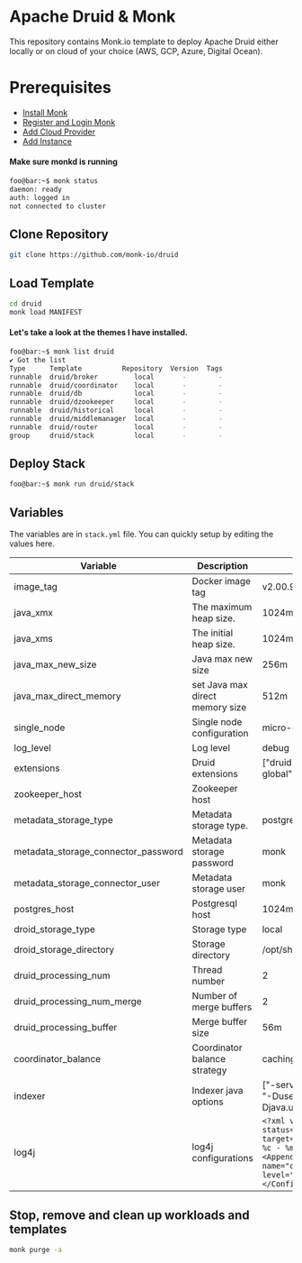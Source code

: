 # Apache Druid & Monk
This repository contains Monk.io template to deploy Apache Druid either locally or on cloud of your choice (AWS, GCP, Azure, Digital Ocean).

# Prerequisites
- [Install Monk](https://docs.monk.io/docs/get-monk)
- [Register and Login Monk](https://docs.monk.io/docs/acc-and-auth)
- [Add Cloud Provider](https://docs.monk.io/docs/cloud-provider)
- [Add Instance](https://docs.monk.io/docs/multi-cloud)

#### Make sure monkd is running
```bash
foo@bar:~$ monk status
daemon: ready
auth: logged in
not connected to cluster
```

## Clone Repository
```bash
git clone https://github.com/monk-io/druid
```

## Load Template
```bash
cd druid
monk load MANIFEST
```


#### Let's take a look at the themes I have installed.
```bash
foo@bar:~$ monk list druid
✔ Got the list
Type      Template          Repository  Version  Tags
runnable  druid/broker         local       -        -
runnable  druid/coordinator    local       -        -
runnable  druid/db             local       -        -
runnable  druid/dzookeeper     local       -        -
runnable  druid/historical     local       -        -
runnable  druid/middlemanager  local       -        -
runnable  druid/router         local       -        -
group     druid/stack          local       -        -

```

## Deploy Stack
```bash
foo@bar:~$ monk run druid/stack
```

## Variables
The variables are in `stack.yml` file. You can quickly setup by editing the values here.

| Variable                            | Description                     | Default                                                                                                                                                                              |
|-------------------------------------|---------------------------------|--------------------------------------------------------------------------------------------------------------------------------------------------------------------------------------|
| image_tag                           | Docker image tag                | v2.00.9                                                                                                                                                                              |
| java_xmx                            | The maximum heap size.          | 1024m                                                                                                                                                                                |
| java_xms                            | The initial heap size.          | 1024m                                                                                                                                                                                |
| java_max_new_size                   | Java max new size               | 256m                                                                                                                                                                                 |
| java_max_direct_memory              | set Java max direct memory size | 512m                                                                                                                                                                                 |
| single_node                         | Single node configuration       | micro-quickstart                                                                                                                                                                     |
| log_level                           | Log level                       | debug                                                                                                                                                                                |
| extensions                          | Druid extensions                | ["druid-histogram", "druid-datasketches", "druid-lookups-cached-global", "postgresql-metadata-storage", "druid-multi-stage-query"]                                                   |
| zookeeper_host                      | Zookeeper host                  |                                                                                                                                                                                      |
| metadata_storage_type               | Metadata storage type.          | postgresql                                                                                                                                                                           |
| metadata_storage_connector_password | Metadata storage password       | monk                                                                                                                                                                                 |
| metadata_storage_connector_user     | Metadata storage user           | monk                                                                                                                                                                                 |
| postgres_host                       | Postgresql host                 | 1024m                                                                                                                                                                                |
| droid_storage_type                  | Storage type                    | local                                                                                                                                                                                |
| droid_storage_directory             | Storage directory               | /opt/shared                                                                                                                                                                          |
| druid_processing_num                | Thread number                   | 2                                                                                                                                                                                    |
| druid_processing_num_merge          | Number of merge buffers         | 2                                                                                                                                                                                    |
| druid_processing_buffer             | Merge buffer size               | 56m                                                                                                                                                                                  |
| coordinator_balance                 | Coordinator balance strategy    | cachingCost                                                                                                                                                                          |
| indexer                             | Indexer java options            | ["-server", "-Xmx1g", "-Xms1g", "-XX:MaxDirectMemorySize=3g", "-Duser.timezone=UTC", "-Dfile.encoding=UTF-8", "-Djava.util.logging.manager=org.apache.logging.log4j.jul.LogManager"] |
| log4j                               | log4j configurations            | `<?xml version="1.0" encoding="UTF-8" ?><Configuration status="WARN"><Appenders><Console name="Console" target="SYSTEM_OUT"><PatternLayout pattern="%d{ISO8601} %p [%t] %c - %m%n"/></Console></Appenders><Loggers><Root level="info"><AppenderRef ref="Console"/></Root><Logger name="org.apache.druid.jetty.RequestLog" additivity="false" level="DEBUG"><AppenderRef ref="Console"/></Logger></Loggers></Configuration>`    |


## Stop, remove and clean up workloads and templates

```bash
monk purge -a
```

